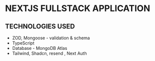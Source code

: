 # NEXTJS FULLSTACK APPLICATION

## TECHNOLOGIES USED 
- ZOD, Mongoose - validation & schema
- TypeScript
- Database - MongoDB Atlas
- Tailwind, Shadcn, resend , Next Auth